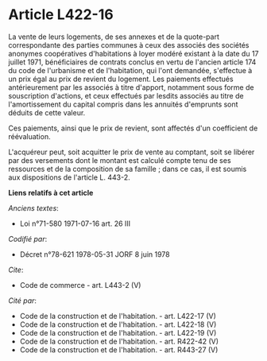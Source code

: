 # Article L422-16

La vente de leurs logements, de ses annexes et de la quote-part correspondante des parties communes à ceux des associés des
sociétés anonymes coopératives d'habitations à loyer modéré existant à la date du 17 juillet 1971, bénéficiaires de contrats
conclus en vertu de l'ancien article 174 du code de l'urbanisme et de l'habitation, qui l'ont demandée, s'effectue à un prix
égal au prix de revient du logement. Les paiements effectués antérieurement par les associés à titre d'apport, notamment sous
forme de souscription d'actions, et ceux effectués par lesdits associés au titre de l'amortissement du capital compris dans
les annuités d'emprunts sont déduits de cette valeur. 

Ces paiements, ainsi que le prix de revient, sont affectés d'un coefficient de réévaluation. 

L'acquéreur peut, soit acquitter le prix de vente au comptant, soit se libérer par des versements dont le montant est calculé
compte tenu de ses ressources et de la composition de sa famille ; dans ce cas, il est soumis aux dispositions de l'article
L. 443-2.

**Liens relatifs à cet article**

_Anciens textes_:

  - Loi n°71-580 1971-07-16 art. 26 III

_Codifié par_:

  - Décret n°78-621 1978-05-31 JORF 8 juin 1978

_Cite_:

  - Code de commerce - art. L443-2 (V)

_Cité par_:

  - Code de la construction et de l'habitation. - art. L422-17 (V)
  - Code de la construction et de l'habitation. - art. L422-18 (V)
  - Code de la construction et de l'habitation. - art. L422-19 (V)
  - Code de la construction et de l'habitation. - art. R422-42 (V)
  - Code de la construction et de l'habitation. - art. R443-27 (V)
